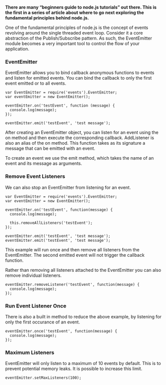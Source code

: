 **There are many &#8220;beginners guide to node.js tutorials&#8221; out there. 
This is the first in a series of article about where to go next exploring the 
fundamental principles behind node.js.**

One of the fundamental principles of node.js is the concept of events revolving 
around the single threaded event loop. Consider it a core abstraction of the 
Publish/Subscribe pattern. As such, the EventEmitter module becomes a very 
important tool to control the flow of your application.
    
### EventEmitter
EventEmitter allows you to bind callback anonymous functions to events and 
listen for emitted events. You can bind the callback to only the first event 
emitted or to all events.

    var EventEmitter = require('events').EventEmitter;
    var eventEmitter = new EventEmitter();

    eventEmitter.on('testEvent', function (message) {
      console.log(message);
    });

    eventEmitter.emit('testEvent', 'test message');
    
After creating an EventEmitter object, you can listen for an event using the on 
method and then execute the corresponding callback. AddListener is also an alias
of the on method. This function takes as its signature a message that can be 
emitted with an event.

To create an event we use the emit method, which takes the name of an event and 
its message as arguments.
    
### Remove Event Listeners
We can also stop an EventEmitter from listening for an event.

    var EventEmitter = require('events').EventEmitter;
    var eventEmitter = new EventEmitter();
    
    eventEmitter.on('testEvent', function(message) {
      console.log(message);
      
      this.removeAllListeners('testEvent');
    });
    
    eventEmitter.emit('testEvent', 'test message');
    eventEmitter.emit('testEvent', 'test message');

This example will run once and then remove all listeners from the EventEmitter. 
The second emitted event will not trigger the callback function.

Rather than removing all listeners attached to the EventEmitter you can also 
remove individual listeners.

    eventEmitter.removeListener('testEvent', function(message) {
      console.log(message);
    });

### Run Event Listener Once
There is also a built in method to reduce the above example, by listening for 
only the first occurance of an event.

    eventEmitter.once('testEvent', function(message) {
      console.log(message);
    });

### Maximum Listeners
EventEmitter will only listen to a maximum of 10 events by default. This is to 
prevent potential memory leaks. It is possible to increase this limit.

    eventEmitter.setMaxListeners(100);
